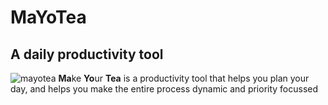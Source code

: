 # MaYoTea
## A daily productivity tool
![mayotea](https://github.com/SonuDash/mayotea/assets/72654041/00d44ed4-0ca3-40c0-bf2a-4d800ed5b7ce)
**Ma**ke **Yo**ur **Tea** is a productivity tool that helps you plan your day, and helps you make the entire process dynamic and priority focussed

